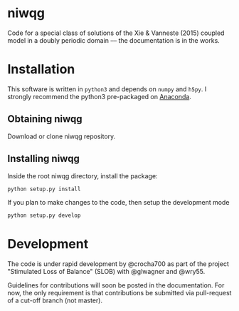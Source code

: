 # niwqg
Code for a special class of solutions of the Xie & Vanneste (2015) coupled model
 in a doubly periodic domain –– the documentation is in the works.

# Installation
This software is written in `python3` and depends on `numpy` and `h5py`. I strongly
recommend the python3 pre-packaged on [Anaconda](https://www.continuum.io/downloads).

## Obtaining niwqg
Download or clone niwqg repository.

## Installing niwqg
Inside the root niwqg directory, install the package:

```bash
python setup.py install
```

If you plan to make changes to the code, then setup the development mode

```bash
python setup.py develop
```
# Development
The code is under rapid development by @crocha700 as part of the project
"Stimulated Loss of Balance" (SLOB) with @glwagner and @wry55.

Guidelines for contributions will soon be posted in the documentation. For now,
the only requirement is that contributions be submitted via pull-request of
a cut-off branch (not master).
